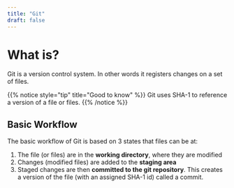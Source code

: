 ```yaml
---
title: "Git"
draft: false
---
```


# What is?

Git is a version control system. In other words it registers changes on a set of files. 

{{% notice style="tip" title="Good to know" %}}
Git uses SHA-1 to reference a version of a file or files.
{{% /notice %}}

 

## Basic Workflow

The basic workflow of Git is based on 3 states that files can be at:

1. The file (or files) are in the **working directory**, where they are modified
2. Changes (modified files) are added to the **staging area**
3. Staged changes are then **committed to the git repository**. This creates a version of the file (with an assigned SHA-1 id) called a commit.
